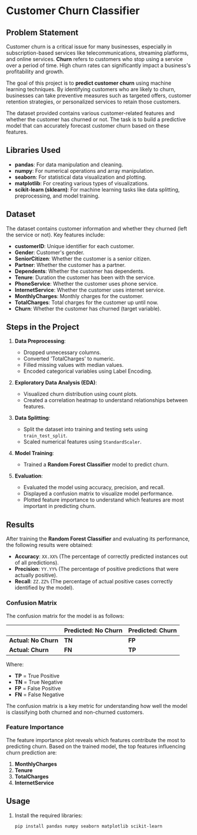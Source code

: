 # Customer Churn Classifier

## Problem Statement

Customer churn is a critical issue for many businesses, especially in subscription-based services like telecommunications, streaming platforms, and online services. **Churn** refers to customers who stop using a service over a period of time. High churn rates can significantly impact a business's profitability and growth. 

The goal of this project is to **predict customer churn** using machine learning techniques. By identifying customers who are likely to churn, businesses can take preventive measures such as targeted offers, customer retention strategies, or personalized services to retain those customers.

The dataset provided contains various customer-related features and whether the customer has churned or not. The task is to build a predictive model that can accurately forecast customer churn based on these features.

## Libraries Used

- **pandas**: For data manipulation and cleaning.
- **numpy**: For numerical operations and array manipulation.
- **seaborn**: For statistical data visualization and plotting.
- **matplotlib**: For creating various types of visualizations.
- **scikit-learn (sklearn)**: For machine learning tasks like data splitting, preprocessing, and model training.

## Dataset

The dataset contains customer information and whether they churned (left the service or not). Key features include:

- **customerID**: Unique identifier for each customer.
- **Gender**: Customer's gender.
- **SeniorCitizen**: Whether the customer is a senior citizen.
- **Partner**: Whether the customer has a partner.
- **Dependents**: Whether the customer has dependents.
- **Tenure**: Duration the customer has been with the service.
- **PhoneService**: Whether the customer uses phone service.
- **InternetService**: Whether the customer uses internet service.
- **MonthlyCharges**: Monthly charges for the customer.
- **TotalCharges**: Total charges for the customer up until now.
- **Churn**: Whether the customer has churned (target variable).

## Steps in the Project

1. **Data Preprocessing**:
   - Dropped unnecessary columns.
   - Converted 'TotalCharges' to numeric.
   - Filled missing values with median values.
   - Encoded categorical variables using Label Encoding.

2. **Exploratory Data Analysis (EDA)**:
   - Visualized churn distribution using count plots.
   - Created a correlation heatmap to understand relationships between features.

3. **Data Splitting**:
   - Split the dataset into training and testing sets using `train_test_split`.
   - Scaled numerical features using `StandardScaler`.

4. **Model Training**:
   - Trained a **Random Forest Classifier** model to predict churn.

5. **Evaluation**:
   - Evaluated the model using accuracy, precision, and recall.
   - Displayed a confusion matrix to visualize model performance.
   - Plotted feature importance to understand which features are most important in predicting churn.

## Results

After training the **Random Forest Classifier** and evaluating its performance, the following results were obtained:

- **Accuracy**: `XX.XX%` (The percentage of correctly predicted instances out of all predictions).
- **Precision**: `YY.YY%` (The percentage of positive predictions that were actually positive).
- **Recall**: `ZZ.ZZ%` (The percentage of actual positive cases correctly identified by the model).

### Confusion Matrix

The confusion matrix for the model is as follows:

|               | Predicted: No Churn | Predicted: Churn |
|---------------|---------------------|------------------|
| **Actual: No Churn** |  **TN**           | **FP**          |
| **Actual: Churn**    |  **FN**           | **TP**          |

Where:
- **TP** = True Positive
- **TN** = True Negative
- **FP** = False Positive
- **FN** = False Negative

The confusion matrix is a key metric for understanding how well the model is classifying both churned and non-churned customers.

### Feature Importance

The feature importance plot reveals which features contribute the most to predicting churn. Based on the trained model, the top features influencing churn prediction are:

1. **MonthlyCharges**
2. **Tenure**
3. **TotalCharges**
4. **InternetService**

## Usage

1. Install the required libraries:
   ```bash
   pip install pandas numpy seaborn matplotlib scikit-learn
